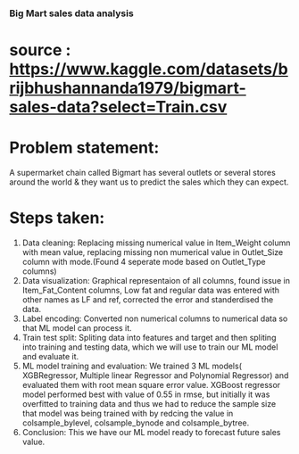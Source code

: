 ### Big Mart sales data analysis
# source : https://www.kaggle.com/datasets/brijbhushannanda1979/bigmart-sales-data?select=Train.csv

# Problem statement: 
A supermarket chain called Bigmart has several outlets or several stores around the world & they want us to predict the sales which they can expect.
# Steps taken: 
1. Data cleaning: Replacing missing numerical value in Item_Weight column with mean value, replacing missing non mumerical value in Outlet_Size        column with mode.(Found 4 seperate mode based on Outlet_Type columns) 
2. Data visualization: Graphical representaion of all columns, found issue in Item_Fat_Content columns, Low fat and regular data was entered with other names as LF and ref, corrected the error and standerdised the data.
3. Label encoding: Converted non numerical columns to numerical data so that ML model can process it.
4. Train test split: Spliting data into features and target and then spliting into training and testing data, which we will use to train our ML model and evaluate it.
5. ML model training and evaluation: We trained 3 ML models( XGBRegressor, Multiple linear Regressor and Polynomial Regressor) and evaluated them with  root mean square error value. XGBoost regressor model performed best with value of 0.55 in rmse, but initially it was overfitted to training data and thus we had to reduce the sample size that model was being trained with by redcing the value in colsample_bylevel, colsample_bynode and colsample_bytree.
6. Conclusion: This we have our ML model ready to forecast future sales value.

